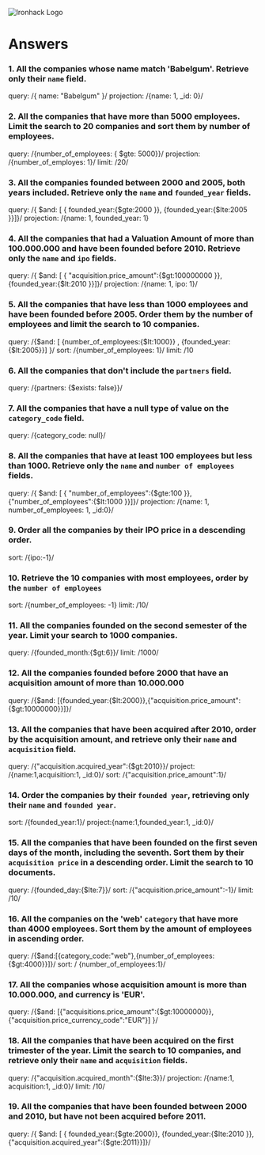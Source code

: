 ![Ironhack Logo](https://i.imgur.com/1QgrNNw.png)

# Answers

### 1. All the companies whose name match 'Babelgum'. Retrieve only their `name` field.

query: /{ name: "Babelgum" }/
projection: /{name: 1, \_id: 0}/

### 2. All the companies that have more than 5000 employees. Limit the search to 20 companies and sort them by **number of employees**.

query: /{number_of_employees: { $gte: 5000}}/
projection: /{number_of_employes: 1}/
limit: /20/

### 3. All the companies founded between 2000 and 2005, both years included. Retrieve only the `name` and `founded_year` fields.

query: /{ $and: [ { founded_year:{$gte:2000 }}, {founded_year:{$lte:2005 }}]}/
projection: /{name: 1, founded_year: 1}

### 4. All the companies that had a Valuation Amount of more than 100.000.000 and have been founded before 2010. Retrieve only the `name` and `ipo` fields.

query: /{ $and: [ { "acquisition.price_amount":{$gt:100000000 }}, {founded_year:{$lt:2010 }}]}/
projection: /{name: 1, ipo: 1}/

### 5. All the companies that have less than 1000 employees and have been founded before 2005. Order them by the number of employees and limit the search to 10 companies.

query: /{$and: [ {number_of_employees:{$lt:1000}} , {founded_year:{$lt:2005}}] }/
sort: /{number_of_employees: 1}/
limit: /10

### 6. All the companies that don't include the `partners` field.

query: /{partners: {$exists: false}}/

### 7. All the companies that have a null type of value on the `category_code` field.

query: /{category_code: null}/

### 8. All the companies that have at least 100 employees but less than 1000. Retrieve only the `name` and `number of employees` fields.

query: /{ $and: [ { "number_of_employees":{$gte:100 }}, {"number_of_employees":{$lt:1000 }}]}/
projection: /{name: 1, number_of_employees: 1, \_id:0}/

### 9. Order all the companies by their IPO price in a descending order.

sort: /{ipo:-1}/

### 10. Retrieve the 10 companies with most employees, order by the `number of employees`

sort: /{number_of_employees: -1}
limit: /10/

### 11. All the companies founded on the second semester of the year. Limit your search to 1000 companies.

query: /{founded_month:{$gt:6}}/
limit: /1000/

### 12. All the companies founded before 2000 that have an acquisition amount of more than 10.000.000

query: /{$and: [{founded_year:{$lt:2000}},{"acquisition.price_amount":{$gt:10000000}}]}/

### 13. All the companies that have been acquired after 2010, order by the acquisition amount, and retrieve only their `name` and `acquisition` field.

query: /{"acquisition.acquired_year":{$gt:2010}}/
project: /{name:1,acquisition:1, \_id:0}/
sort: /{"acquisition.price_amount":1}/

### 14. Order the companies by their `founded year`, retrieving only their `name` and `founded year`.

sort: /{founded_year:1}/
project:{name:1,founded_year:1, \_id:0}/

### 15. All the companies that have been founded on the first seven days of the month, including the seventh. Sort them by their `acquisition price` in a descending order. Limit the search to 10 documents.

query: /{founded_day:{$lte:7}}/
sort: /{"acquisition.price_amount":-1}/
limit: /10/

### 16. All the companies on the 'web' `category` that have more than 4000 employees. Sort them by the amount of employees in ascending order.

query: /{$and:[{category_code:"web"},{number_of_employees:{$gt:4000}}]}/
sort: / {number_of_employees:1}/

### 17. All the companies whose acquisition amount is more than 10.000.000, and currency is 'EUR'.

query: /{$and: [{"acquisitions.price_amount":{$gt:10000000}}, {"acquisition.price_currency_code":"EUR"}] }/

### 18. All the companies that have been acquired on the first trimester of the year. Limit the search to 10 companies, and retrieve only their `name` and `acquisition` fields.

query: /{"acquisition.acquired_month":{$lte:3}}/
projection: /{name:1, acquisition:1, \_id:0}/
limit: /10/

### 19. All the companies that have been founded between 2000 and 2010, but have not been acquired before 2011.

query: /{ $and: [ { founded_year:{$gte:2000}}, {founded_year:{$lte:2010 }}, {"acquisition.acquired_year":{$gte:2011}}]}/
